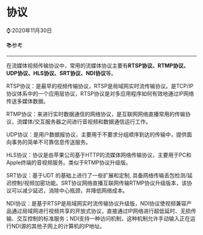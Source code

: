 # 协议

⌚️:2020年11月30日

📚参考

---

在流媒体视频传输协议中，常用的流媒体协议主要有**RTSP协议、RTMP协议、UDP协议、HLS协议、SRT协议、NDI协议**等。

RTSP协议：是最早的视频传输协议，RTSP是局域网实时流传输协议。是TCP/IP协议体系中的一个应用层协议，RTSP协议是对多应用程序如何有效地通过IP网络传送多媒体数据。

RTMP协议：来进行实时数据通信的网络协议，是互联网网络直播常用的传输协议，流媒体/交互服务器之间进行音视频和数据通信运行工作。

UDP协议：是用户数据报协议，主要用于不要求分组顺序到达的传输中，提供面向事务的简单不可靠信息传送服务。

HLS协议：协议是由苹果公司基于HTTP的流媒体网络传输协议，主要用于PC和Apple终端的音视频服务。类似于RTMP协议升级版。

SRT协议：基于UDT 的基础上进行了一些扩展和定制, 具备网络传输丢包检测/延迟控制/视频加密功能。SRT协议网络直播互联网传输RTMP协议升级版本，该协议可以减少延迟，消除中心瓶颈，并降低网络成本。

NDI协议：是基于RTSP是局域网实时流传输协议升级版，NDI协议使视频兼容产品通过局域网进行视频共享的开放式协议，直接通过IP网络进行超低延时、无损传输、交互控制的标准服务；NDI支持一种访问机制，这种机制允许手动输入正在运行NDI源的其他子网上的计算机的IP地址。



